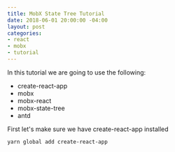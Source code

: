 ```yaml
---
title: MobX State Tree Tutorial
date: 2018-06-01 20:00:00 -04:00
layout: post
categories:
- react
- mobx
- tutorial
---
```


In this tutorial we are going to use the following:

* create-react-app
* mobx
* mobx-react
* mobx-state-tree 
* antd

First let's make sure we have create-react-app installed

    yarn global add create-react-app